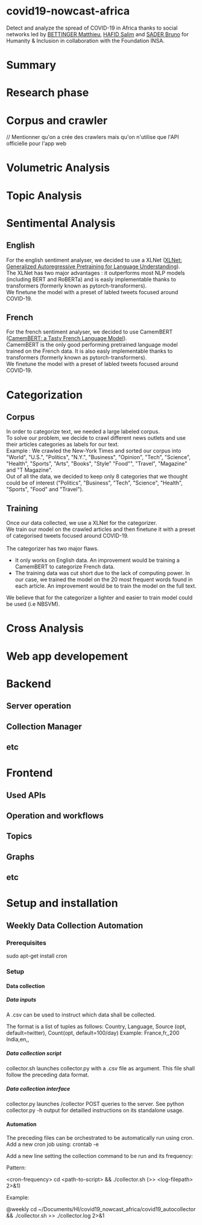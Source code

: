 # covid19-nowcast-africa
Detect and analyze the spread of COVID-19 in Africa thanks to social networks led by [BETTINGER Matthieu](), [HAFID Salim]() and [SADER Bruno]() for Humanity & Inclusion in collaboration with the Foundation INSA.

# Summary
# Research phase
# Corpus and crawler
// Mentionner qu'on a crée des crawlers mais qu'on n'utilise que l'API officielle pour l'app web
# Volumetric Analysis
# Topic Analysis
# Sentimental Analysis
## English 
For the english sentiment analyser, we decided to use a XLNet ([XLNet: Generalized Autoregressive Pretraining for Language Understanding](https://arxiv.org/abs/1906.08237)). <br>
The XLNet has two major advantages : it outperforms most NLP models (including BERT and RoBERTa) and is easly implementable thanks to transformers (formerly known as pytorch-transformers).<br>
We finetune the model with a preset of labled tweets focused around COVID-19.
## French
For the french sentiment analyser, we decided to use CamemBERT ([CamemBERT: a Tasty French Language Model](https://arxiv.org/abs/1911.03894)). <br>
CamemBERT is the only good performing pretrained language model trained on the French data. It is also easly implementable thanks to transformers (formerly known as pytorch-transformers).<br>
We finetune the model with a preset of labled tweets focused around COVID-19.
# Categorization
## Corpus
In order to categorize text, we needed a large labeled corpus.<br>
To solve our problem, we decide to crawl different news outlets and use their articles categories as labels for our text. <br>
Example : We crawled the New-York Times and sorted our corpus into "World", "U.S.", "Politics", "N.Y.", "Business", "Opinion", "Tech", "Science", "Health", "Sports", "Arts", "Books", "Style" "Food"", "Travel", "Magazine" and "T Magazine".<br>
Out of all the data, we decided to keep only 8 categories that we thought could be of interest ("Politics", "Business", "Tech", "Science", "Health", "Sports", "Food" and "Travel").<br>
## Training
Once our data collected, we use a XLNet for the categorizer. <br>
We train our model on the crawled articles and then finetune it with a preset of categorised tweets focused around COVID-19.<br>
<br>
The categorizer has two major flaws. 
- It only works on English data. An improvement would be training a CamemBERT to categorize French data.
- The training data was cut short due to the lack of computing power. In our case, we trained the model on the 20 most frequent words found in each article. An improvement would be to train the model on the full text.<br>

We believe that for the categorizer a lighter and easier to train model could be used (i.e NBSVM). 

# Cross Analysis
# Web app developement
# Backend
## Server operation
## Collection Manager
## etc
# Frontend
## Used APIs
## Operation and workflows
## Topics
## Graphs
## etc
# Setup and installation
## Weekly Data Collection Automation
### Prerequisites
sudo apt-get install cron
### Setup
#### Data collection
##### Data inputs
A .csv can be used to instruct which data shall be collected.

The format is a list of tuples as follows: 
  Country, Language, Source (opt, default=twitter), Count(opt, default=100/day)
Example:
  France,fr,,200
  India,en,,

##### Data collection script

collector.sh launches collector.py with a .csv file as argument. This file shall follow the preceding data format.

##### Data collection interface

collector.py launches /collector POST queries to the server.
  See python collector.py -h output for detailled instructions on its standalone usage.

#### Automation
The preceding files can be orchestrated to be automatically run using cron.
Add a new cron job using:
  crontab -e

Add a new line setting the collection command to be run and its frequency:

Pattern:

\<cron-frequency\> cd \<path-to-script\> && ./collector.sh (>> \<log-filepath\> 2>&1)
  
Example:

@weekly cd ~/Documents/HI/covid19_nowcast_africa/covid19_autocollector && ./collector.sh >> ./collector.log 2>&1
